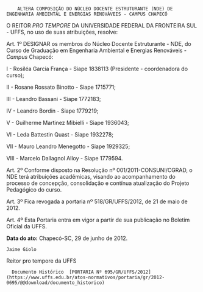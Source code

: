         ALTERA COMPOSIÇÃO DO NÚCLEO DOCENTE ESTRUTURANTE (NDE) DE ENGENHARIA AMBIENTAL E ENERGIAS RENOVÁVEIS - CAMPUS CHAPECÓ  

O REITOR *PRO TEMPORE* DA UNIVERSIDADE FEDERAL DA FRONTEIRA SUL - UFFS, no uso de suas atribuições, resolve:

 Art. 1º DESIGNAR os membros do Núcleo Docente Estruturante - NDE, do Curso de Graduação em Engenharia Ambiental e Energias Renováveis - *Campus* Chapecó:

 I - Rosiléa Garcia França - Siape 1838113 (Presidente - coordenadora do curso);

 II - Rosane Rossato Binotto - Siape 1715771;

 III - Leandro Bassani - Siape 1772183;

 IV - Leandro Bordin - Siape 1779219;

 V - Guilherme Martinez Mibielli - Siape 1936043;

 VI - Leda Battestin Quast - Siape 1932278;

 VII - Mauro Leandro Menegotto - Siape 1929325;

 VIII - Marcelo Dallagnol Alloy - Siape 1779594.

 Art. 2º Conforme disposto na Resolução nº 001/2011-CONSUNI/CGRAD, o NDE terá atribuições acadêmicas, visando ao acompanhamento do processo de concepção, consolidação e contínua atualização do Projeto Pedagógico do curso.

 Art. 3º Fica revogada a portaria nº 518/GR/UFFS/2012, de 21 de maio de 2012.

 Art. 4º Esta Portaria entra em vigor a partir de sua publicação no Boletim Oficial da UFFS.

  

   **Data do ato:** Chapecó-SC, 29 de junho de 2012.   
 

    Jaime Giolo    
 Reitor pro tempore da UFFS 

      Documento Histórico  [PORTARIA Nº 695/GR/UFFS/2012](https://www.uffs.edu.br/atos-normativos/portaria/gr/2012-0695/@@download/documento_historico)     
      